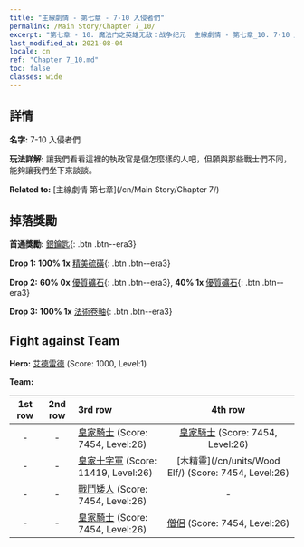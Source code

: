 ```yaml
---
title: "主線劇情 - 第七章 - 7-10 入侵者們"
permalink: /Main Story/Chapter 7_10/
excerpt: "第七章 - 10. 魔法门之英雄无敌：战争纪元  主線劇情 - 第七章_10. 7-10 入侵者們"
last_modified_at: 2021-08-04
locale: cn
ref: "Chapter 7_10.md"
toc: false
classes: wide
---
```


## 詳情

 **名字:** 7-10 入侵者們

 **玩法詳解:** 讓我們看看這裡的執政官是個怎麼樣的人吧，但願與那些戰士們不同，能夠讓我們坐下來談談。

 **Related to:** [主線劇情 第七章](/cn/Main Story/Chapter 7/)

## 掉落獎勵

 **首通獎勵:** [銀鑰匙](/cn/Items/con_693/){: .btn .btn--era3}

 **Drop 1:** **100% 1x** [精美硫磺](/cn/Items/mat_22/){: .btn .btn--era3}

 **Drop 2:** **60% 0x** [優質礦石](/cn/Items/mat_12/){: .btn .btn--era3}, **40% 1x** [優質礦石](/cn/Items/mat_12/){: .btn .btn--era3}

 **Drop 3:** **100% 1x** [法術卷軸](/cn/Items/con_694/){: .btn .btn--era3}


## Fight against Team
 **Hero:** [艾德雷德](/cn/heroes/Adelaide/) (Score: 1000, Level:1)

 **Team:**


  | 1st row | 2nd row | 3rd row | 4th row |
  |:----:|:----:|:----|:----:|
  | - | - | [皇家騎士](/cn/units/Cavalier/) (Score: 7454, Level:26)  | [皇家騎士](/cn/units/Cavalier/) (Score: 7454, Level:26)  |
  | - | - | [皇家十字軍](/cn/units/Swordsman/) (Score: 11419, Level:26)  | [木精靈](/cn/units/Wood Elf/) (Score: 7454, Level:26)  |
  | - | - | [戰鬥矮人](/cn/units/Dwarf/) (Score: 7454, Level:26)  | - |
  | - | - | [皇家騎士](/cn/units/Cavalier/) (Score: 7454, Level:26)  | [僧侶](/cn/units/Monk/) (Score: 7454, Level:26)  |


